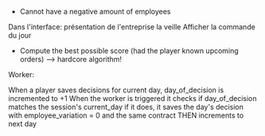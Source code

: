 - Cannot have a negative amount of employees

Dans l'interface: présentation de l'entreprise la veille
Afficher la commande du jour

- Compute the best possible score (had the player known upcoming orders)
--> hardcore algorithm!


Worker:

When a player saves decisions for current day, day_of_decision is incremented to +1
When the worker is triggered it checks if day_of_decision matches the session's current_day
if it does, it saves the day's decision with employee_variation = 0 and the same contract
THEN increments to next day
